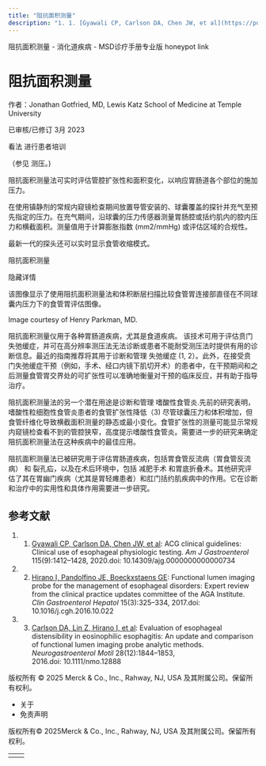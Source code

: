 ```yaml
---
title: "阻抗面积测量"
description: "1. 1. [Gyawali CP, Carlson DA, Chen JW, et al](https://pubmed.ncbi.nlm.nih.gov/32769426/): ACG clinical guidelines: Clinical use of esophageal physiologic testing. _Am J Gastroenterol_ 115(9):1412–1428, 2020.doi: 10.14309/ajg.0000000000000734"
---
```


﻿阻抗面积测量 \- 消化道疾病 \- MSD诊疗手册专业版 honeypot link

# 阻抗面积测量

作者：Jonathan Gotfried, MD, Lewis Katz School of Medicine at Temple University

已审核/已修订 3月 2023

看法 进行患者培训

（参见 测压。)

阻抗面积测量法可实时评估管腔扩张性和面积变化，以响应胃肠道各个部位的施加压力。

在使用镇静剂的常规内窥镜检查期间放置导管安装的、球囊覆盖的探针并充气至预先指定的压力。在充气期间，沿球囊的压力传感器测量胃肠腔或括约肌内的腔内压力和横截面积。测量值用于计算膨胀指数 (mm2/mmHg) 或评估区域的合规性。

最新一代的探头还可以实时显示食管收缩模式。

阻抗面积测量



隐藏详情

该图像显示了使用阻抗面积测量法和体积断层扫描比较食管胃连接部直径在不同球囊内压力下的食管胃评估图像。

Image courtesy of Henry Parkman, MD.

阻抗面积测量仪用于各种胃肠道疾病，尤其是食道疾病。 该技术可用于评估贲门失弛缓症，并可在高分辨率测压法无法诊断或患者不能耐受测压法时提供有用的诊断信息。最近的指南推荐将其用于诊断和管理 失弛缓症 (1, 2）。此外，在接受贲门失弛缓症干预（例如，手术、经口内镜下肌切开术）的患者中，在干预期间和之后测量食管胃交界处的可扩张性可以准确地衡量对干预的临床反应，并有助于指导治疗。

阻抗面积测量法的另一个潜在用途是诊断和管理 嗜酸性食管炎.先前的研究表明，嗜酸性粒细胞性食管炎患者的食管扩张性降低（3) 尽管球囊压力和体积增加，但食管纤维化导致横截面积测量的静态或最小变化。食管扩张性的测量可能显示常规内窥镜检查看不到的管腔狭窄，高度提示嗜酸性食管炎。需要进一步的研究来确定阻抗面积测量法在这种疾病中的最佳应用。

阻抗面积测量法已被研究用于评估胃肠道疾病，包括胃食管反流病（胃食管反流病） 和 裂孔疝，以及在术后环境中，包括 减肥手术 和胃底折叠术。其他研究评估了其在胃幽门疾病（尤其是胃轻瘫患者）和肛门括约肌疾病中的作用。它在诊断和治疗中的实用性和具体作用需要进一步研究。

## 参考文献

1. 1. [Gyawali CP, Carlson DA, Chen JW, et al](https://pubmed.ncbi.nlm.nih.gov/32769426/): ACG clinical guidelines: Clinical use of esophageal physiologic testing. _Am J Gastroenterol_ 115(9):1412–1428, 2020.doi: 10.14309/ajg.0000000000000734

2. 2. [Hirano I, Pandolfino JE, Boeckxstaens GE](https://www.ncbi.nlm.nih.gov/pmc/articles/PMC5757507/): Functional lumen imaging probe for the management of esophageal disorders: Expert review from the clinical practice updates committee of the AGA Institute. _Clin Gastroenterol Hepatol_ 15(3):325–334, 2017.doi: 10.1016/j.cgh.2016.10.022

3. 3. [Carlson DA, Lin Z, Hirano I, et al](https://www.ncbi.nlm.nih.gov/pmc/articles/PMC5125848/): Evaluation of esophageal distensibility in eosinophilic esophagitis: An update and comparison of functional lumen imaging probe analytic methods. _Neurogastroenterol Motil_ 28(12):1844–1853, 2016.doi: 10.1111/nmo.12888




版权所有 © 2025
Merck & Co., Inc., Rahway, NJ, USA 及其附属公司。保留所有权利。

- 关于
- 免责声明

版权所有© 2025Merck & Co., Inc., Rahway, NJ, USA 及其附属公司。保留所有权利。

|     |     |
| --- | --- |
|  |  |